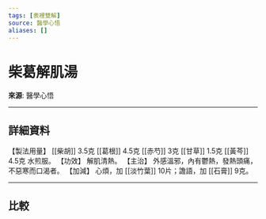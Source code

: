 ```yaml
---
tags: [表裡雙解]
source: 醫學心悟
aliases: []
---
```


# 柴葛解肌湯

**來源**: 醫學心悟  

---

## 詳細資料
【製法用量】 [[柴胡]] 3.5克 [[葛根]] 4.5克 [[赤芍]] 3克 [[甘草]] 1.5克 [[黃芩]] 4.5克
水煎服。
【功效】
解肌清熱。
【主治】
外感溫邪，內有鬱熱，發熱頭痛，不惡寒而口渴者。
【加減】
心煩，加 [[淡竹葉]] 10片；譫語，加 [[石膏]] 9克。

---

## 比較
